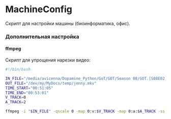 # MachineConfig

Скрипт для настройки машины (биоинформатика, офис).

### Дополнительная настройка

#### ffmpeg

Скрипт для упрощения нарезки видео:

```bash
#!/bin/bash

IN_FILE="/media/avicenna/Dopamine_Python/GoT/GOT/Season 08/GOT.[S08E02].2xRu.En.[qqss44].mkv"
OUT_FILE="/dev/my/MyDocs/temp/jenny.mkv"
TIME_START="00:51:05"
TIME_END="00:53:01"
V_TRACK=0
A_TRACK=2

ffmpeg -i "$IN_FILE" -qscale 0 -map 0:v:$V_TRACK -map 0:a:$A_TRACK -ss $TIME_START -to $TIME_END "$OUT_FILE"
```
